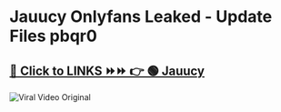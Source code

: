 
 # Jauucy Onlyfans Leaked - Update Files pbqr0

## <h2><a href="https://clipsfans.com/Jauucy&ref=git">🔗 Click to LINKS ⏩⏩ 👉 🟢 Jauucy </a></h2>

<a href="https://clipsfans.com/Jauucy&ref=git" rel="nofollow" data-target="animated-image.originalLink"><img src="https://i.ibb.co.com/xMMVF88/686577567.gif" alt="Viral Video Original" style="max-width: 100%; display: inline-block;" data-target="animated-image.originalImage"></a>

